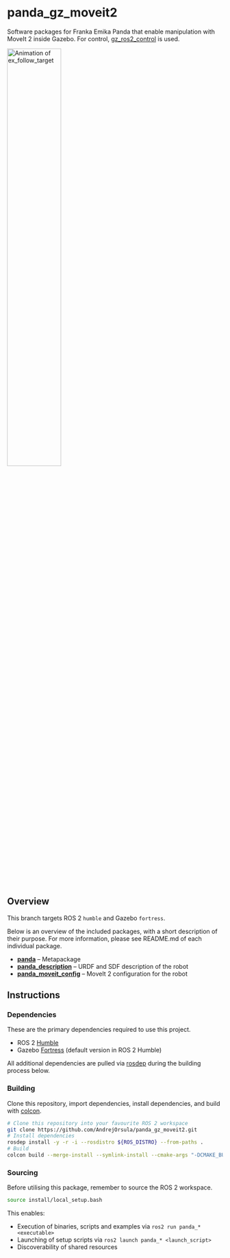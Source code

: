 # panda_gz_moveit2

Software packages for Franka Emika Panda that enable manipulation with MoveIt 2 inside Gazebo. For control, [gz_ros2_control](https://github.com/ros-controls/gz_ros2_control) is used.

<p align="left" float="middle">
  <img width="50.0%" src="https://user-images.githubusercontent.com/22929099/147374612-3d0209d3-574e-4a4f-8077-edbbcf8fc47d.gif" alt="Animation of ex_follow_target"/>
</p>

## Overview

This branch targets ROS 2 `humble` and Gazebo `fortress`.

Below is an overview of the included packages, with a short description of their purpose. For more information, please see README.md of each individual package.

- [**panda**](./panda) – Metapackage
- [**panda_description**](./panda_description) – URDF and SDF description of the robot
- [**panda_moveit_config**](./panda_moveit_config) – MoveIt 2 configuration for the robot

## Instructions

### Dependencies

These are the primary dependencies required to use this project.

- ROS 2 [Humble](https://docs.ros.org/en/humble/Installation.html)
- Gazebo [Fortress](https://gazebosim.org/docs/fortress) (default version in ROS 2 Humble)

All additional dependencies are pulled via [rosdep](https://wiki.ros.org/rosdep) during the building process below.

### Building

Clone this repository, import dependencies, install dependencies, and build with [colcon](https://colcon.readthedocs.io).

```bash
# Clone this repository into your favourite ROS 2 workspace
git clone https://github.com/AndrejOrsula/panda_gz_moveit2.git
# Install dependencies
rosdep install -y -r -i --rosdistro ${ROS_DISTRO} --from-paths .
# Build
colcon build --merge-install --symlink-install --cmake-args "-DCMAKE_BUILD_TYPE=Release"
```

### Sourcing

Before utilising this package, remember to source the ROS 2 workspace.

```bash
source install/local_setup.bash
```

This enables:

- Execution of binaries, scripts and examples via `ros2 run panda_* <executable>`
- Launching of setup scripts via `ros2 launch panda_* <launch_script>`
- Discoverability of shared resources